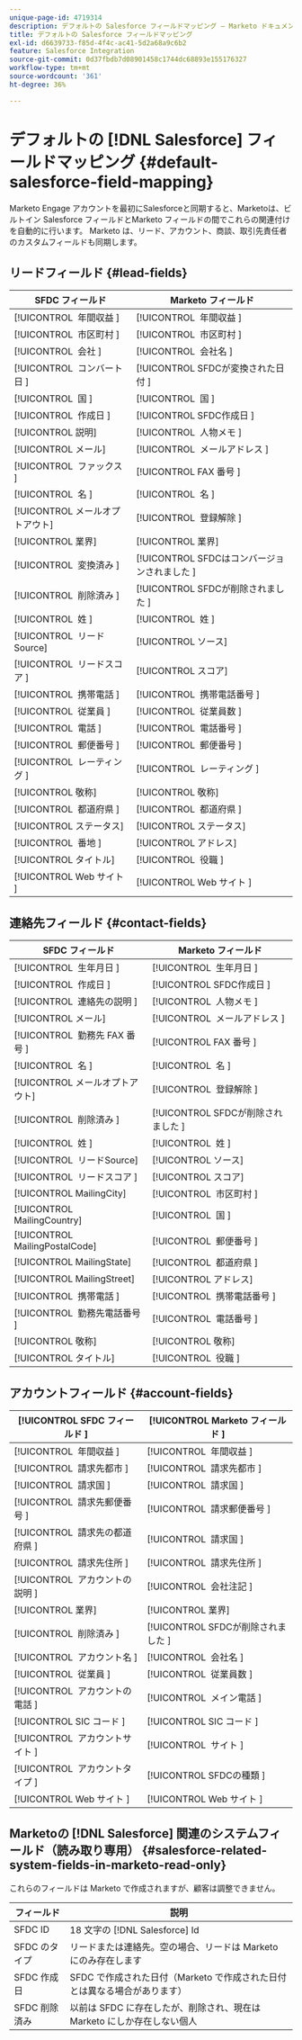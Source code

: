 ```yaml
---
unique-page-id: 4719314
description: デフォルトの Salesforce フィールドマッピング — Marketo ドキュメント — 製品ドキュメント
title: デフォルトの Salesforce フィールドマッピング
exl-id: d6639733-f85d-4f4c-ac41-5d2a68a9c6b2
feature: Salesforce Integration
source-git-commit: 0d37fbdb7d08901458c1744dc68893e155176327
workflow-type: tm+mt
source-wordcount: '361'
ht-degree: 36%

---
```


# デフォルトの [!DNL Salesforce] フィールドマッピング {#default-salesforce-field-mapping}

Marketo Engage アカウントを最初にSalesforceと同期すると、Marketoは、ビルトイン Salesforce フィールドとMarketo フィールドの間でこれらの関連付けを自動的に行います。 Marketo は、リード、アカウント、商談、取引先責任者のカスタムフィールドも同期します。

## リードフィールド {#lead-fields}

| SFDC フィールド | Marketo フィールド |
|---|---|
| [!UICONTROL &#x200B; 年間収益 &#x200B;] | [!UICONTROL &#x200B; 年間収益 &#x200B;] |
| [!UICONTROL &#x200B; 市区町村 &#x200B;] | [!UICONTROL &#x200B; 市区町村 &#x200B;] |
| [!UICONTROL &#x200B; 会社 &#x200B;] | [!UICONTROL &#x200B; 会社名 &#x200B;] |
| [!UICONTROL &#x200B; コンバート日 &#x200B;] | [!UICONTROL SFDCが変換された日付 &#x200B;] |
| [!UICONTROL &#x200B; 国 &#x200B;] | [!UICONTROL &#x200B; 国 &#x200B;] |
| [!UICONTROL &#x200B; 作成日 &#x200B;] | [!UICONTROL SFDC作成日 &#x200B;] |
| [!UICONTROL 説明] | [!UICONTROL &#x200B; 人物メモ &#x200B;] |
| [!UICONTROL メール] | [!UICONTROL &#x200B; メールアドレス &#x200B;] |
| [!UICONTROL &#x200B; ファックス &#x200B;] | [!UICONTROL FAX 番号 &#x200B;] |
| [!UICONTROL &#x200B; 名 &#x200B;] | [!UICONTROL &#x200B; 名 &#x200B;] |
| [!UICONTROL メールオプトアウト] | [!UICONTROL &#x200B; 登録解除 &#x200B;] |
| [!UICONTROL 業界] | [!UICONTROL 業界] |
| [!UICONTROL &#x200B; 変換済み &#x200B;] | [!UICONTROL SFDCはコンバージョンされました &#x200B;] |
| [!UICONTROL &#x200B; 削除済み &#x200B;] | [!UICONTROL SFDCが削除されました &#x200B;] |
| [!UICONTROL &#x200B; 姓 &#x200B;] | [!UICONTROL &#x200B; 姓 &#x200B;] |
| [!UICONTROL &#x200B; リードSource] | [!UICONTROL ソース] |
| [!UICONTROL &#x200B; リードスコア &#x200B;] | [!UICONTROL スコア] |
| [!UICONTROL &#x200B; 携帯電話 &#x200B;] | [!UICONTROL &#x200B; 携帯電話番号 &#x200B;] |
| [!UICONTROL &#x200B; 従業員 &#x200B;] | [!UICONTROL &#x200B; 従業員数 &#x200B;] |
| [!UICONTROL &#x200B; 電話 &#x200B;] | [!UICONTROL &#x200B; 電話番号 &#x200B;] |
| [!UICONTROL &#x200B; 郵便番号 &#x200B;] | [!UICONTROL &#x200B; 郵便番号 &#x200B;] |
| [!UICONTROL &#x200B; レーティング &#x200B;] | [!UICONTROL &#x200B; レーティング &#x200B;] |
| [!UICONTROL 敬称] | [!UICONTROL 敬称] |
| [!UICONTROL &#x200B; 都道府県 &#x200B;] | [!UICONTROL &#x200B; 都道府県 &#x200B;] |
| [!UICONTROL ステータス] | [!UICONTROL ステータス] |
| [!UICONTROL &#x200B; 番地 &#x200B;] | [!UICONTROL アドレス] |
| [!UICONTROL タイトル] | [!UICONTROL &#x200B; 役職 &#x200B;] |
| [!UICONTROL Web サイト &#x200B;] | [!UICONTROL Web サイト &#x200B;] |

## 連絡先フィールド {#contact-fields}

| SFDC フィールド | Marketo フィールド |
|---|---|
| [!UICONTROL &#x200B; 生年月日 &#x200B;] | [!UICONTROL &#x200B; 生年月日 &#x200B;] |
| [!UICONTROL &#x200B; 作成日 &#x200B;] | [!UICONTROL SFDC作成日 &#x200B;] |
| [!UICONTROL &#x200B; 連絡先の説明 &#x200B;] | [!UICONTROL &#x200B; 人物メモ &#x200B;] |
| [!UICONTROL メール] | [!UICONTROL &#x200B; メールアドレス &#x200B;] |
| [!UICONTROL &#x200B; 勤務先 FAX 番号 &#x200B;] | [!UICONTROL FAX 番号 &#x200B;] |
| [!UICONTROL &#x200B; 名 &#x200B;] | [!UICONTROL &#x200B; 名 &#x200B;] |
| [!UICONTROL メールオプトアウト] | [!UICONTROL &#x200B; 登録解除 &#x200B;] |
| [!UICONTROL &#x200B; 削除済み &#x200B;] | [!UICONTROL SFDCが削除されました &#x200B;] |
| [!UICONTROL &#x200B; 姓 &#x200B;] | [!UICONTROL &#x200B; 姓 &#x200B;] |
| [!UICONTROL &#x200B; リードSource] | [!UICONTROL ソース] |
| [!UICONTROL &#x200B; リードスコア &#x200B;] | [!UICONTROL スコア] |
| [!UICONTROL MailingCity] | [!UICONTROL &#x200B; 市区町村 &#x200B;] |
| [!UICONTROL MailingCountry] | [!UICONTROL &#x200B; 国 &#x200B;] |
| [!UICONTROL MailingPostalCode] | [!UICONTROL &#x200B; 郵便番号 &#x200B;] |
| [!UICONTROL MailingState] | [!UICONTROL &#x200B; 都道府県 &#x200B;] |
| [!UICONTROL MailingStreet] | [!UICONTROL アドレス] |
| [!UICONTROL &#x200B; 携帯電話 &#x200B;] | [!UICONTROL &#x200B; 携帯電話番号 &#x200B;] |
| [!UICONTROL &#x200B; 勤務先電話番号 &#x200B;] | [!UICONTROL &#x200B; 電話番号 &#x200B;] |
| [!UICONTROL 敬称] | [!UICONTROL 敬称] |
| [!UICONTROL タイトル] | [!UICONTROL &#x200B; 役職 &#x200B;] |

## アカウントフィールド {#account-fields}

| [!UICONTROL SFDC フィールド &#x200B;] | [!UICONTROL Marketo フィールド &#x200B;] |
|---|---|
| [!UICONTROL &#x200B; 年間収益 &#x200B;] | [!UICONTROL &#x200B; 年間収益 &#x200B;] |
| [!UICONTROL &#x200B; 請求先都市 &#x200B;] | [!UICONTROL &#x200B; 請求先都市 &#x200B;] |
| [!UICONTROL &#x200B; 請求国 &#x200B;] | [!UICONTROL &#x200B; 請求国 &#x200B;] |
| [!UICONTROL &#x200B; 請求先郵便番号 &#x200B;] | [!UICONTROL &#x200B; 請求郵便番号 &#x200B;] |
| [!UICONTROL &#x200B; 請求先の都道府県 &#x200B;] | [!UICONTROL &#x200B; 請求国 &#x200B;] |
| [!UICONTROL &#x200B; 請求先住所 &#x200B;] | [!UICONTROL &#x200B; 請求先住所 &#x200B;] |
| [!UICONTROL &#x200B; アカウントの説明 &#x200B;] | [!UICONTROL &#x200B; 会社注記 &#x200B;] |
| [!UICONTROL 業界] | [!UICONTROL 業界] |
| [!UICONTROL &#x200B; 削除済み &#x200B;] | [!UICONTROL SFDCが削除されました &#x200B;] |
| [!UICONTROL &#x200B; アカウント名 &#x200B;] | [!UICONTROL &#x200B; 会社名 &#x200B;] |
| [!UICONTROL &#x200B; 従業員 &#x200B;] | [!UICONTROL &#x200B; 従業員数 &#x200B;] |
| [!UICONTROL &#x200B; アカウントの電話 &#x200B;] | [!UICONTROL &#x200B; メイン電話 &#x200B;] |
| [!UICONTROL SIC コード &#x200B;] | [!UICONTROL SIC コード &#x200B;] |
| [!UICONTROL &#x200B; アカウントサイト &#x200B;] | [!UICONTROL &#x200B; サイト &#x200B;] |
| [!UICONTROL &#x200B; アカウントタイプ &#x200B;] | [!UICONTROL SFDCの種類 &#x200B;] |
| [!UICONTROL Web サイト &#x200B;] | [!UICONTROL Web サイト &#x200B;] |

## Marketoの [!DNL Salesforce] 関連のシステムフィールド（読み取り専用） {#salesforce-related-system-fields-in-marketo-read-only}

これらのフィールドは Marketo で作成されますが、顧客は調整できません。

| フィールド | 説明 |
|---|---|
| SFDC ID | 18 文字の [!DNL Salesforce] Id |
| SFDC のタイプ | リードまたは連絡先。空の場合、リードは Marketo にのみ存在します |
| SFDC 作成日 | SFDC で作成された日付（Marketo で作成された日付とは異なる場合があります） |
| SFDC 削除済み | 以前は SFDC に存在したが、削除され、現在は Marketo にしか存在しない個人 |
